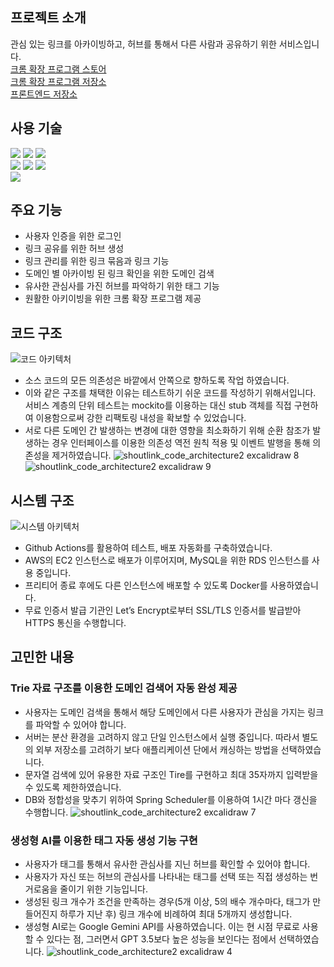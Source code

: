 ## 프로젝트 소개

관심 있는 링크를 아카이빙하고, 허브를 통해서 다른 사람과 공유하기 위한 서비스입니다.
<br/>
[크롬 확장 프로그램 스토어](https://chromewebstore.google.com/detail/%EC%83%A4%EC%9A%B0%ED%8A%B8-%EB%A7%81%ED%81%AC/cgpaoefmiekiijmblfngfophoombnkmm?utm_source=ext_app_menu)
<br/>
[크롬 확장 프로그램 저장소](https://github.com/hseong3243/shout-link-extension)
<br/>
[프론트엔드 저장소](https://github.com/hseong3243/shout-link-front)

## 사용 기술

<div>
  <div>
  <img src="https://img.shields.io/badge/java-007396?style=for-the-badge&logo=java&logoColor=white"> 
  <img src="https://img.shields.io/badge/Spring Boot-6DB33F?style=for-the-badge&logo=Spring Boot&logoColor=white">
  <img src="https://img.shields.io/badge/MySQL-4479A1.svg?style=for-the-badge&logo=MySQL&logoColor=white">
  </div>
  <div>
  <img src="https://img.shields.io/badge/amazon ec2-FF9900?style=for-the-badge&logo=amazon ec2&logoColor=white">
  <img src="https://img.shields.io/badge/Docker-2496ED?style=for-the-badge&logo=Docker&logoColor=white">
  <img src="https://img.shields.io/badge/Nginx-009630?style=for-the-badge&logo=Nginx&logoColor=white">
  </div>
  <div>
  <img src="https://img.shields.io/badge/github actions-2088FF?style=for-the-badge&logo=github actions&logoColor=white">
  </div>
</div>

## 주요 기능

- 사용자 인증을 위한 로그인
- 링크 공유를 위한 허브 생성
- 링크 관리를 위한 링크 묶음과 링크 기능
- 도메인 별 아카이빙 된 링크 확인을 위한 도메인 검색
- 유사한 관심사를 가진 허브를 파악하기 위한 태그 기능
- 원활한 아키이빙을 위한 크롬 확장 프로그램 제공

## 코드 구조
![코드 아키텍처](https://github.com/hseong3243/shout-link/assets/48748265/96370d3b-b59e-4c66-a6b1-30a5c8eeef00)

- 소스 코드의 모든 의존성은 바깥에서 안쪽으로 향하도록 작업 하였습니다.
- 이와 같은 구조를 채택한 이유는 테스트하기 쉬운 코드를 작성하기 위해서입니다. 서비스 계층의 단위 테스트는 mockito를 이용하는 대신 stub 객체를 직접 구현하여 이용함으로써 강한 리팩토링 내성을 확보할 수 있었습니다.
- 서로 다른 도메인 간 발생하는 변경에 대한 영향을 최소화하기 위해 순환 참조가 발생하는 경우 인터페이스를 이용한 의존성 역전 원칙 적용 및 이벤트 발행을 통해 의존성을 제거하였습니다.
![shoutlink_code_architecture2 excalidraw 8](https://github.com/hseong3243/shout-link/assets/48748265/ff9047e2-309a-45b9-a6af-c128f3a4c2de)
![shoutlink_code_architecture2 excalidraw 9](https://github.com/hseong3243/shout-link/assets/48748265/228eeb75-e0a0-4ec5-9c6f-e4cc248df2e3)


## 시스템 구조
![시스템 아키텍처](https://github.com/hseong3243/shout-link/assets/48748265/f186dd0e-abff-4b81-89b1-0c5382007731)
- Github Actions를 활용하여 테스트, 배포 자동화를 구축하였습니다.
- AWS의 EC2 인스턴스로 배포가 이루어지며, MySQL을 위한 RDS 인스턴스를 사용 중입니다.
- 프리티어 종료 후에도 다른 인스턴스에 배포할 수 있도록 Docker를 사용하였습니다.
- 무료 인증서 발급 기관인 Let’s Encrypt로부터 SSL/TLS 인증서를 발급받아 HTTPS 통신을 수행합니다.

## 고민한 내용

### Trie 자료 구조를 이용한 도메인 검색어 자동 완성 제공
- 사용자는 도메인 검색을 통해서 해당 도메인에서 다른 사용자가 관심을 가지는 링크를 파악할 수 있어야 합니다.
- 서버는 분산 환경을 고려하지 않고 단일 인스턴스에서 실행 중입니다. 따라서 별도의 외부 저장소를 고려하기 보다 애플리케이션 단에서 캐싱하는 방법을 선택하였습니다.
- 문자열 검색에 있어 유용한 자료 구조인 Tire를 구현하고 최대 35자까지 입력받을 수 있도록 제한하였습니다.
- DB와 정합성을 맞추기 위하여 Spring Scheduler를 이용하여 1시간 마다 갱신을 수행합니다.
![shoutlink_code_architecture2 excalidraw 7](https://github.com/hseong3243/shout-link/assets/48748265/d49c6f31-a27e-4c91-8e9d-7739f2654b01)
### 생성형 AI를 이용한 태그 자동 생성 기능 구현
- 사용자가 태그를 통해서 유사한 관심사를 지닌 허브를 확인할 수 있어야 합니다.
- 사용자가 자신 또는 허브의 관심사를 나타내는 태그를 선택 또는 직접 생성하는 번거로움을 줄이기 위한 기능입니다.
- 생성된 링크 개수가 조건을 만족하는 경우(5개 이상, 5의 배수 개수마다, 태그가 만들어진지 하루가 지난 후) 링크 개수에 비례하여 최대 5개까지 생성합니다.
- 생성형 AI로는 Google Gemini API를 사용하였습니다. 이는 현 시점 무료로 사용할 수 있다는 점, 그러면서 GPT 3.5보다 높은 성능을 보인다는 점에서 선택하였습니다.
![shoutlink_code_architecture2 excalidraw 4](https://github.com/hseong3243/shout-link/assets/48748265/58502d8f-62dc-4e30-b731-7546ca026b9e)



